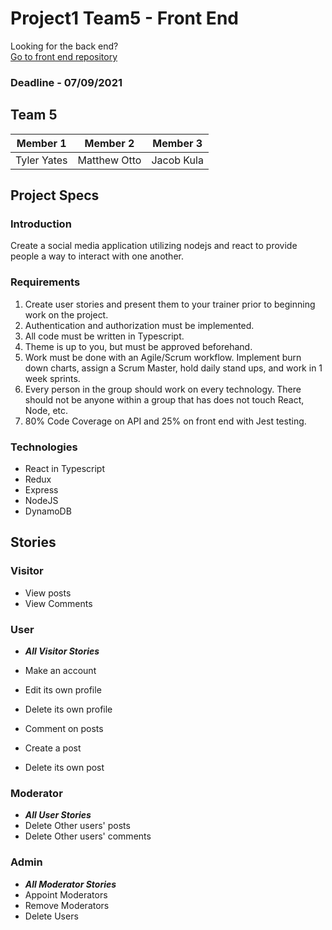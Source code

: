 # Project1 Team5 - Front End

Looking for the back end?  
[Go to front end repository](https://github.com/YTyler/project1-team5-backend)

### Deadline - 07/09/2021

## Team 5
| Member 1 | Member 2 | Member 3 |
| -------- | -------- | -------- |
| Tyler Yates | Matthew Otto | Jacob Kula

## Project Specs

### Introduction
Create a social media application utilizing nodejs and react to provide people a way to interact with one another. 

### Requirements
1. Create user stories and present them to your trainer prior to beginning work on the project.
2. Authentication and authorization must be implemented.
3. All code must be written in Typescript.
4. Theme is up to you, but must be approved beforehand.
5. Work must be done with an Agile/Scrum workflow. Implement burn down charts, assign a Scrum Master, hold daily stand ups, and work in 1 week sprints.
6. Every person in the group should work on every technology. There should not be anyone within a group that has does not touch React, Node, etc.
7. 80% Code Coverage on API and 25% on front end with Jest testing.

### Technologies
 - React in Typescript
 - Redux
 - Express
 - NodeJS
 - DynamoDB

## Stories

### Visitor
* View posts
* View Comments

### User
* ___All Visitor Stories___
* Make an account
* Edit its own profile
* Delete its own profile

* Comment on posts
* Create a post
* Delete its own post

### Moderator
* ___All User Stories___
* Delete Other users' posts
* Delete Other users' comments

### Admin
* ___All Moderator Stories___
* Appoint Moderators
* Remove Moderators
* Delete Users
